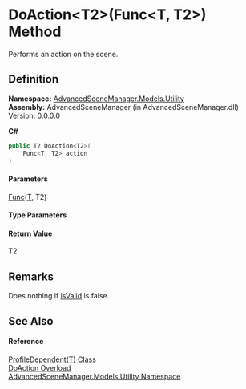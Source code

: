 # DoAction\<T2>(Func\<T, T2>) Method

Performs an action on the scene.

## Definition

**Namespace:** [AdvancedSceneManager.Models.Utility](N_AdvancedSceneManager_Models_Utility.md)\
**Assembly:** AdvancedSceneManager (in AdvancedSceneManager.dll) Version: 0.0.0.0

**C#**

```c#
public T2 DoAction<T2>(
	Func<T, T2> action
)

```

#### Parameters

&#x20; [Func](https://learn.microsoft.com/dotnet/api/system.func-2)([T](T_AdvancedSceneManager_Models_Utility_ProfileDependent_1.md), T2)&#x20;

#### Type Parameters

#### Return Value

T2

## Remarks

Does nothing if [isValid](P_AdvancedSceneManager_Models_Utility_ProfileDependent_1_isValid.md) is false.

## See Also

#### Reference

[ProfileDependent(T) Class](T_AdvancedSceneManager_Models_Utility_ProfileDependent_1.md)\
[DoAction Overload](Overload_AdvancedSceneManager_Models_Utility_ProfileDependent_1_DoAction.md)\
[AdvancedSceneManager.Models.Utility Namespace](N_AdvancedSceneManager_Models_Utility.md)
